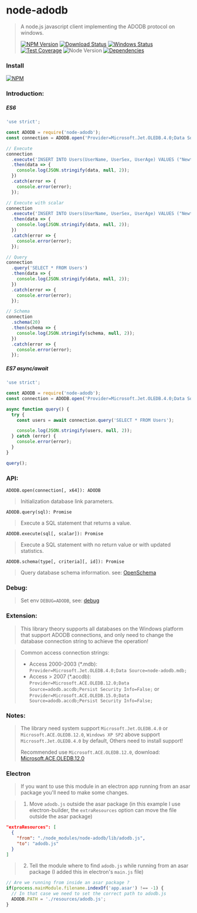 # node-adodb

> A node.js javascript client implementing the ADODB protocol on windows.
>
> [![NPM Version][npm-image]][npm-url]
> [![Download Status][download-image]][npm-url]
> [![Windows Status][appveyor-image]][appveyor-url]
> [![Test Coverage][coveralls-image]][coveralls-url]
> ![Node Version][node-image]
> [![Dependencies][david-image]][david-url]

### Install

[![NPM](https://nodei.co/npm/node-adodb.png)](https://nodei.co/npm/node-adodb/)

### Introduction:

##### ES6

```js
'use strict';

const ADODB = require('node-adodb');
const connection = ADODB.open('Provider=Microsoft.Jet.OLEDB.4.0;Data Source=node-adodb.mdb;');

// Execute
connection
  .execute('INSERT INTO Users(UserName, UserSex, UserAge) VALUES ("Newton", "Male", 25)')
  .then(data => {
    console.log(JSON.stringify(data, null, 2));
  })
  .catch(error => {
    console.error(error);
  });

// Execute with scalar
connection
  .execute('INSERT INTO Users(UserName, UserSex, UserAge) VALUES ("Newton", "Male", 25)', 'SELECT @@Identity AS id')
  .then(data => {
    console.log(JSON.stringify(data, null, 2));
  })
  .catch(error => {
    console.error(error);
  });

// Query
connection
  .query('SELECT * FROM Users')
  .then(data => {
    console.log(JSON.stringify(data, null, 2));
  })
  .catch(error => {
    console.error(error);
  });

// Schema
connection
  .schema(20)
  .then(schema => {
    console.log(JSON.stringify(schema, null, 2));
  })
  .catch(error => {
    console.error(error);
  });
```

##### ES7 async/await

```js
'use strict';

const ADODB = require('node-adodb');
const connection = ADODB.open('Provider=Microsoft.Jet.OLEDB.4.0;Data Source=node-adodb.mdb;');

async function query() {
  try {
    const users = await connection.query('SELECT * FROM Users');

    console.log(JSON.stringify(users, null, 2));
  } catch (error) {
    console.error(error);
  }
}

query();
```

### API:

`ADODB.open(connection[, x64]): ADODB`

> Initialization database link parameters.

`ADODB.query(sql): Promise`

> Execute a SQL statement that returns a value.

`ADODB.execute(sql[, scalar]): Promise`

> Execute a SQL statement with no return value or with updated statistics.

`ADODB.schema(type[, criteria][, id]): Promise`

> Query database schema information. see: [OpenSchema](https://docs.microsoft.com/en-us/sql/ado/reference/ado-api/openschema-method)

### Debug:

> Set env `DEBUG=ADODB`, see: [debug](https://github.com/visionmedia/debug)

### Extension:

> This library theory supports all databases on the Windows platform that support ADODB connections, and only need to change the database connection string to achieve the operation!

> Common access connection strings: 
>  - Access 2000-2003 (\*.mdb): `Provider=Microsoft.Jet.OLEDB.4.0;Data Source=node-adodb.mdb;`
>  - Access > 2007 (\*.accdb): `Provider=Microsoft.ACE.OLEDB.12.0;Data Source=adodb.accdb;Persist Security Info=False;` or  `Provider=Microsoft.ACE.OLEDB.15.0;Data Source=adodb.accdb;Persist Security Info=False;`

### Notes:

> The library need system support `Microsoft.Jet.OLEDB.4.0` or `Microsoft.ACE.OLEDB.12.0`, `Windows XP SP2` above support `Microsoft.Jet.OLEDB.4.0` by default, Others need to install support!
>
> Recommended use `Microsoft.ACE.OLEDB.12.0`, download: [Microsoft.ACE.OLEDB.12.0](https://www.microsoft.com/en-us/download/details.aspx?id=13255)

### Electron

> If you want to use this module in an electron app running from an asar package you'll need to make some changes.

> 1. Move `adodb.js` outside the asar package (in this example I use electron-builder, the `extraResources` option can move the file outside the asar package)
```json
"extraResources": [
  {
    "from": "./node_modules/node-adodb/lib/adodb.js",
    "to": "adodb.js"
  }
]
```

> 2. Tell the module where to find `adodb.js` while running from an asar package (I added this in electron's `main.js` file)
```javascript
// Are we running from inside an asar package ?
if(process.mainModule.filename.indexOf('app.asar') !== -1) {
  // In that case we need to set the correct path to adodb.js
  ADODB.PATH = './resources/adodb.js';
}
```

[npm-image]: https://img.shields.io/npm/v/node-adodb.svg?style=flat-square
[npm-url]: https://www.npmjs.org/package/node-adodb
[download-image]: https://img.shields.io/npm/dm/node-adodb.svg?style=flat-square
[appveyor-image]: https://img.shields.io/appveyor/ci/nuintun/node-adodb/master.svg?style=flat-square&label=windows
[appveyor-url]: https://ci.appveyor.com/project/nuintun/node-adodb
[coveralls-image]: http://img.shields.io/coveralls/nuintun/node-adodb/master.svg?style=flat-square
[coveralls-url]: https://coveralls.io/r/nuintun/node-adodb?branch=master
[david-image]: https://img.shields.io/david/nuintun/node-adodb/master.svg?style=flat-square
[david-url]: https://david-dm.org/nuintun/node-adodb
[node-image]: https://img.shields.io/node/v/node-adodb.svg?style=flat-square
